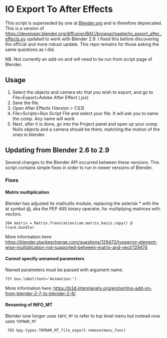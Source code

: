 # IO Export To After Effects

This script is superseded by one at [Blender.org](https://developer.blender.org/diffusion/BAC/browse/master/io_export_after_effects.py) and is therefore deprecated. This is a version of https://developer.blender.org/diffusion/BAC/browse/master/io_export_after_effects.py updated to work with Blender 2.9. I fixed this before discovering the official and more robust update. This repo remains for those asking the same questions as I did.

NB. Not currently an add-on and will need to be run from script page of Blender.

## Usage

1. Select the objects and camera etc that you wish to export, and go to File>Export>Adobe After Effect (.jsx)
2. Save the file.
3. Open After Effects (Version > CS3)
4. File>Scripts>Run Script File and select your file. It will ask you to name the comp. Any name will work
5. Next, after it is done, go into the Project panel and open up your comp. Nulls objects and a camera should be there, matching the motion of the ones in blender.

## Updating from Blender 2.6 to 2.9

Several changes to the Blender API occurred between these versions. This script contains simple fixes in order to run in newer versions of Blender.

### Fixes

#### Matrix multiplication

Blender has adjusted its mathutils module, replacing the asterisk * with the at symbol @, aka the PEP 465 binary operator, for multiplying matrices with vectors.

```
384 matrix = Matrix.Translation(cam.matrix_basis.copy() @ track.bundle)
```

More information here: https://blender.stackexchange.com/questions/129473/typeerror-element-wise-multiplication-not-supported-between-matrix-and-vect/129474

#### Cannot specify unnamed parameters

Named parameters must be passed with argument name.

```
737 box.label(text='Animation:')
```

More information here: https://b3d.interplanety.org/en/porting-add-on-from-blender-2-7-to-blender-2-8/

#### Renaming of INFO_MT

Blender now longer uses ```INFO_MT``` to refer to top level menu but instead now uses ```TOPBAR_MT```

```
 765 bpy.types.TOPBAR_MT_file_export.remove(menu_func)
```

